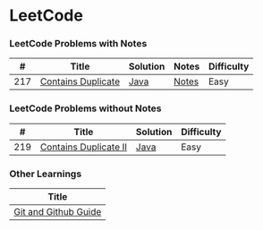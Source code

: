 
LeetCode
========

### LeetCode Problems with Notes

|  #  | Title | Solution | Notes | Difficulty |
| --- | ----- | -------- | ----- | ---------- |
| 217 | [Contains Duplicate](https://leetcode.com/problems/contains-duplicate/description/) | [Java](./Code/Java/0217-contains-duplicate.java) | [Notes](https://dev.to/_bhupeshk_/217-contains-duplicate-og5) | Easy |

### LeetCode Problems without Notes

|  #  | Title | Solution | Difficulty |
| --- | ----- | -------- | ---------- |
| 219 | [Contains Duplicate II](https://leetcode.com/problems/contains-duplicate-ii/description/) | [Java](./Code/Java/0219-contains-duplicate-2.java) | Easy |

### Other Learnings

|               Title               |
|               -----               |
| [Git and Github Guide](https://dev.to/_bhupeshk_/git-and-github-guide-4gac) |


